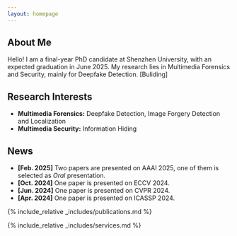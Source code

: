 ```yaml
---
layout: homepage
---
```


## About Me

Hello! I am a final-year PhD candidate at Shenzhen University, with an expected graduation in June 2025. My research lies in Multimedia Forensics and Security, mainly for Deepfake Detection. [Buliding]

## Research Interests

- **Multimedia Forensics:** Deepfake Detection, Image Forgery Detection and Localization
- **Multimedia Security:** Information Hiding

## News

- **[Feb. 2025]** Two papers are presented on AAAI 2025, one of them is selected as *Oral* presentation.
- **[Oct. 2024]** One paper is presented on ECCV 2024.
- **[Jun. 2024]** One paper is presented on CVPR 2024.
- **[Apr. 2024]** One paper is presented on ICASSP 2024.

{% include_relative _includes/publications.md %}

{% include_relative _includes/services.md %}